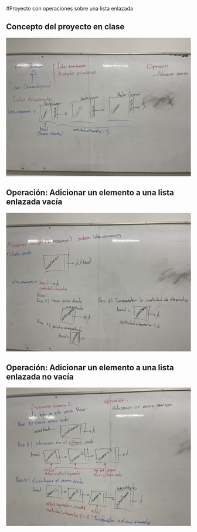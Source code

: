 #Proyecto con operaciones sobre una lista enlazada

## Concepto del proyecto en clase
![Descripción del proyecto](imagenes/1_concepto_del_proyecto.jpg)

## Operación: Adicionar un elemento a una lista enlazada vacía
![Descripción del proyecto](imagenes/2_adicionar_un_elemento_a_una_lista_vacia.jpg)

## Operación: Adicionar un elemento a una lista enlazada no vacía
![Descripción del proyecto](imagenes/3_adicionar_un_elemento_a_una_lista_no_vacia.jpg)